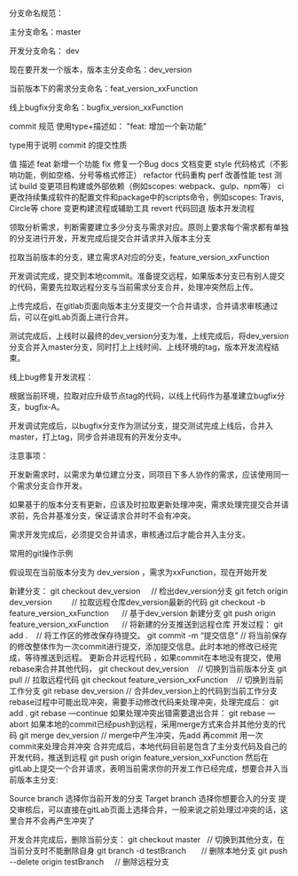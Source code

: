 分支命名规范：

主分支命名：master

开发分支命名： dev

现在要开发一个版本，版本主分支命名：dev_version

当前版本下的需求分支命名：feat_version_xxFunction

线上bugfix分支命名：bugfix_version_xxFunction

commit 规范
使用type+描述如： "feat: 增加一个新功能"

type用于说明 commit 的提交性质

值	描述
feat	新增一个功能
fix	修复一个Bug
docs	文档变更
style	代码格式（不影响功能，例如空格、分号等格式修正）
refactor	代码重构
perf	改善性能
test	测试
build	变更项目构建或外部依赖（例如scopes: webpack、gulp、npm等）
ci	更改持续集成软件的配置文件和package中的scripts命令，例如scopes: Travis, Circle等
chore	变更构建流程或辅助工具
revert	代码回退
版本开发流程

领取分析需求，判断需要建立多少分支与需求对应。原则上要求每个需求都有单独的分支进行开发，开发完成后提交合并请求并入版本主分支

拉取当前版本的分支，建立需求A对应的分支，feature_version_xxFunction

开发调试完成，提交到本地commit。准备提交远程，如果版本分支已有别人提交的代码，需要先拉取远程分支与当前需求分支合并，处理冲突然后上传。

上传完成后，在gitlab页面向版本主分支提交一个合并请求，合并请求审核通过后，可以在gitLab页面上进行合并。

测试完成后，上线时以最终的dev_version分支为准，上线完成后，将dev_version分支合并入master分支，同时打上上线时间、上线环境的tag，版本开发流程结束。




线上bug修复开发流程：

根据当前环境，拉取对应升级节点tag的代码，以线上代码作为基准建立bugfix分支，bugfix-A。

开发调试完成后，以bugfix分支作为测试分支，提交测试完成上线后，合并入master，打上tag，同步合并进现有的开发分支中。

注意事项：

开发新需求时，以需求为单位建立分支，同项目下多人协作的需求，应该使用同一个需求分支合作开发。

如果基于的版本分支有更新，应该及时拉取更新处理冲突，需求处理完提交合并请求前，先合并基准分支，保证请求合并时不会有冲突。

需求开发完成后，必须提交合并请求，审核通过后才能合并入主分支。

常用的git操作示例

假设现在当前版本分支为 dev_version ，需求为xxFunction，现在开始开发

新建分支：
git checkout dev_version       // 检出dev_version分支
git fetch origin dev_version         // 拉取远程仓库dev_version最新的代码
git checkout -b feature_version_xxFunction      // 基于dev_version 新建分支
git push origin feature_version_xxFunction      // 将新建的分支推送到远程仓库
开发过程：
git add .    // 将工作区的修改保存待提交。
git commit -m “提交信息” // 将当前保存的修改整体作为一次commit进行提交，添加提交信息。此时本地的修改已经完成，等待推送到远程。
更新合并远程代码 ，如果commit在本地没有提交，使用rebase来合并其他代码，
git checkout dev_version    // 切换到当前版本分支
git pull    // 拉取远程代码
git checkout feature_version_xxFunction    // 切换到当前工作分支
git rebase dev_version    // 合并dev_version上的代码到当前工作分支
rebase过程中可能出现冲突，需要手动修改代码来处理冲突，处理完成后：
git add .
git rebase —continue
如果处理冲突出错需要退出合并：
git rebase —abort
如果本地的commit已经push到远程，采用merge方式来合并其他分支的代码
git merge dev_version
// merge中产生冲突，先add 再commit 用一次commit来处理合并冲突
合并完成后，本地代码目前是包含了主分支代码及自己的开发代码，推送到远程
git push origin feature_version_xxFunction
然后在gitLab上提交一个合并请求，表明当前需求你的开发工作已经完成，想要合并入当前版本主分支:

Source branch 选择你当前开发的分支 Target branch 选择你想要合入的分支 提交审核后，可以直接在gitLab页面上选择合并，一般来说之前处理过冲突的话，这里合并不会再产生冲突了

开发合并完成后，删除当前分支：
git checkout master   // 切换到其他分支，在当前分支时不能删除自身
git branch -d testBranch       // 删除本地分支
git push --delete origin testBranch     // 删除远程分支